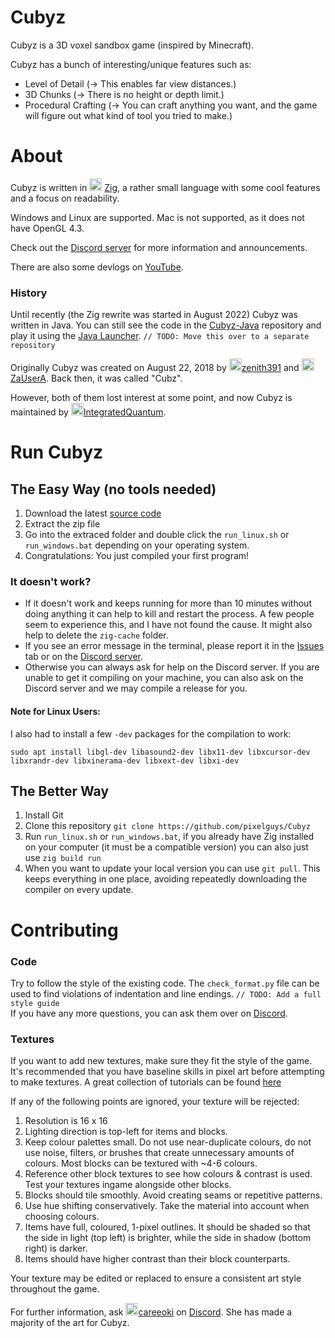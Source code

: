 # Cubyz
Cubyz is a 3D voxel sandbox game (inspired by Minecraft).

Cubyz has a bunch of interesting/unique features such as:
- Level of Detail (→ This enables far view distances.)
- 3D Chunks (→ There is no height or depth limit.)
- Procedural Crafting (→ You can craft anything you want, and the game will figure out what kind of tool you tried to make.)

# About
Cubyz is written in <img src="https://github.com/PixelGuys/Cubyz/assets/43880493/04dc89ca-3ef2-4167-9e1a-e23f25feb67c" width="20" height="20">
[Zig](https://ziglang.org/), a rather small language with some cool features and a focus on readability.

Windows and Linux are supported. Mac is not supported, as it does not have OpenGL 4.3.

Check out the [Discord server](https://discord.gg/XtqCRRG) for more information and announcements.

There are also some devlogs on [YouTube](https://www.youtube.com/playlist?list=PLYi_o2N3ImLb3SIUpTS_AFPWe0MUTk2Lf).

### History
Until recently (the Zig rewrite was started in August 2022) Cubyz was written in Java. You can still see the code in the [Cubyz-Java](https://github.com/PixelGuys/Cubyz-Java) repository and play it using the [Java Launcher](https://github.com/PixelGuys/Cubyz-Launcher/releases). `// TODO: Move this over to a separate repository`

Originally Cubyz was created on August 22, 2018 by <img src="https://avatars.githubusercontent.com/u/39484230" width="20" height="20">[zenith391](https://github.com/zenith391) and <img src="https://avatars.githubusercontent.com/u/39484479" width="20" height="20">[ZaUserA](https://github.com/ZaUserA). Back then, it was called "Cubz".

However, both of them lost interest at some point, and now Cubyz is maintained by <img src="https://avatars.githubusercontent.com/u/43880493" width="20" height="20">[IntegratedQuantum](https://github.com/IntegratedQuantum).


# Run Cubyz
## The Easy Way (no tools needed)
1. Download the latest [source code](https://codeload.github.com/PixelGuys/Cubyz/zip/refs/heads/master)
2. Extract the zip file
3. Go into the extraced folder and double click the `run_linux.sh` or `run_windows.bat` depending on your operating system.
4. Congratulations: You just compiled your first program!

### It doesn't work?
- If it doesn't work and keeps running for more than 10 minutes without doing anything it can help to kill and restart the process. A few people seem to experience this, and I have not found the cause. It might also help to delete the `zig-cache` folder.
- If you see an error message in the terminal, please report it in the [Issues](https://github.com/PixelGuys/Cubyz/issues) tab or on the [Discord server](https://discord.gg/XtqCRRG).
- Otherwise you can always ask for help on the Discord server. If you are unable to get it compiling on your machine, you can also ask on the Discord server and we may compile a release for you.

#### Note for Linux Users:
I also had to install a few `-dev` packages for the compilation to work:
```
sudo apt install libgl-dev libasound2-dev libx11-dev libxcursor-dev libxrandr-dev libxinerama-dev libxext-dev libxi-dev
```

## The Better Way
1. Install Git
2. Clone this repository `git clone https://github.com/pixelguys/Cubyz`
3. Run `run_linux.sh` or `run_windows.bat`, if you already have Zig installed on your computer (it must be a compatible version) you can also just use `zig build run`
4. When you want to update your local version you can use `git pull`. This keeps everything in one place, avoiding repeatedly downloading the compiler on every update.

# Contributing
### Code
Try to follow the style of the existing code. The `check_format.py` file can be used to find violations of indentation and line endings. `// TODO: Add a full style guide` <br>
If you have any more questions, you can ask them over on [Discord](https://discord.gg/XtqCRRG).
### Textures
If you want to add new textures, make sure they fit the style of the game. It's recommended that you have baseline skills in pixel art before attempting to make textures. A great collection of tutorials can be found [here](https://lospec.com/pixel-art-tutorials)

If any of the following points are ignored, your texture will be rejected:
1. Resolution is 16 x 16
2. Lighting direction is top-left for items and blocks.
3. Keep colour palettes small. Do not use near-duplicate colours, do not use noise, filters, or brushes that create unnecessary amounts of colours. Most blocks can be textured with ~4-6 colours.
4. Reference other block textures to see how colours & contrast is used. Test your textures ingame alongside other blocks.
5. Blocks should tile smoothly. Avoid creating seams or repetitive patterns.
6. Use hue shifting conservatively. Take the material into account when choosing colours.
7. Items have full, coloured, 1-pixel outlines. It should be shaded so that the side in light (top left) is brighter, while the side in shadow (bottom right) is darker. 
8. Items should have higher contrast than their block counterparts.

Your texture may be edited or replaced to ensure a consistent art style throughout the game. 

For further information, ask <img src="https://avatars.githubusercontent.com/u/122191047" width="20" height="20">[careeoki](https://github.com/careeoki) on [Discord](https://discord.gg/XtqCRRG). She has made a majority of the art for Cubyz.
